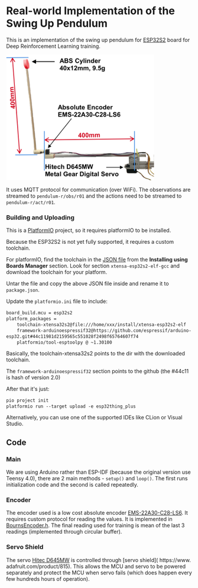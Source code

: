 # Real-world Implementation of the Swing Up Pendulum

This is an implementation of the swing up pendulum for [ESP32S2](https://www.sparkfun.com/products/17743) board for Deep Reinforcement Learning training.

<img src="docs/pendulum_white.png" alt="Pendulum" width="400"/>

It uses MQTT protocol for communication (over WiFi).
The observations are streamed to `pendulum-r/obs/r01` and the actions need to be streamed to `pendulum-r/act/r01`.

### Building and Uploading
This is a [PlatformIO](https://platformio.org) project, so it requires platformIO to be installed.

Because the ESP32S2 is not yet fully supported, it requires a custom toolchain. 

For platformIO, find the toolchain in the [JSON file](https://raw.githubusercontent.com/espressif/arduino-esp32/gh-pages/package_esp32_index.json) from the __Installing using Boards Manager__ section.
Look for section `xtensa-esp32s2-elf-gcc` and download the toolchain for your platform.

Untar the file and copy the above JSON file inside and rename it to `package.json`.

Update the `platformio.ini` file to include:

    board_build.mcu = esp32s2
    platform_packages =
        toolchain-xtensa32s2@file:///home/xxx/install/xtensa-esp32s2-elf
        framework-arduinoespressif32@https://github.com/espressif/arduino-esp32.git#44c11981d2159565c551028f2498f65764607f74
        platformio/tool-esptoolpy @ ~1.30100

Basically, the toolchain-xtensa32s2 points to the dir with the downloaded toolchain.

The `framework-arduinoespressif32` section points to the github (the #44c11 is hash of version 2.0)

After that it's just:

    pio project init
    platformio run --target upload -e esp32thing_plus

Alternatively, you can use one of the supported IDEs like CLion or Visual Studio.

## Code
### Main
We are using Arduino rather than ESP-IDF (because the original version use Teensy 4.0), there are 2 main methods - `setup()` and `loop()`.
The first runs initialization code and the second is called repeatedly.



### Encoder
The encoder used is a low cost absolute encoder [EMS-22A30-C28-LS6](https://www.digikey.com/en/products/detail/bourns-inc/EMS22A30-C28-LS6/3693519).
It requires custom protocol for reading the values. It is implemented in [BournsEncoder.h](include/BournsEncoder.h).
The final reading used for training is mean of the last 3 readings (implemented through circular buffer).

### Servo Shield
The servo [Hitec D645MW](https://hitecrcd.com/products/servos/sport-servos/digital-sport-servos/d645mw/product) is controlled through [servo shield]( https://www.
adafruit.com/product/815).
This allows the MCU and servo to be powered separately and protect the MCU when servo fails (which does happen every few hundreds hours of operation).
